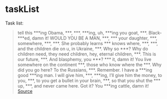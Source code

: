 # taskList
Task list:
> tell this ***ing Obama, ***, ***. ***ing, uh, ***ing you goat, ***. Black-***ed, damn it! WOULD YOU BE A MAN, ***, *** your daughter, ***, somewhere, ***, ***. She probably learns *** knows where, ***, ***, and the children die on u, in Ukraine, ***. Why so ***? Why do children need, they need children, hey, eternal children, ***. This is our future, ***. And blasphemy, you ***? *** it, damn it! You live somewhere on the continent ***, those who know where the ***. Why did you go here? To the Russians, ***. Remember. I have a ***ing good ***ing man. I will give him, ***, ***ing, I’ll give him the money, to you, ***, to you get a bullet in your brain, ***, so that you shut the *** up, ***, and never came here. Got it? You ***ing cattle, damn it! [Source](https://www.youtube.com/watch?v=WOIAwy7gHAg)
